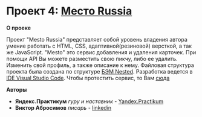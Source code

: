 # Проект 4: [Место Russia](https://v1ktorbro.github.io/mesto/)

**О проеке**

Проект "Mesto Russia" представляет собой уровень владения автора умение работать с HTML, CSS, адаптивной(резиновой) версткой, а так же JavaScript. "Mesto" это сервис добавления и удаления карточек. При помощи API Вы можете разместить свою пикчу, либо ее удалить. Изменить свой профиль, а также описание к нему.
Файловая структура проекта была создана по структуре [БЭМ Nested](https://ru.bem.info/methodology/filestructure/).
Разработка ведется в [IDE Visual Studio Code](https://visualstudio.microsoft.com/ru/vs/).
Чтобы протестить сервис, то Вам [сюда](https://v1ktorbro.github.io/mesto/)

**Авторы**
* **Яндекс.Практикум** *гуру и наставник* - [Yandex.Practikum](https://praktikum.yandex.ru)
* **Виктор Абросимов** *писарь* - [linkedin](https://www.linkedin.com/in/victor-abrosimov-631b6b1a4/)



